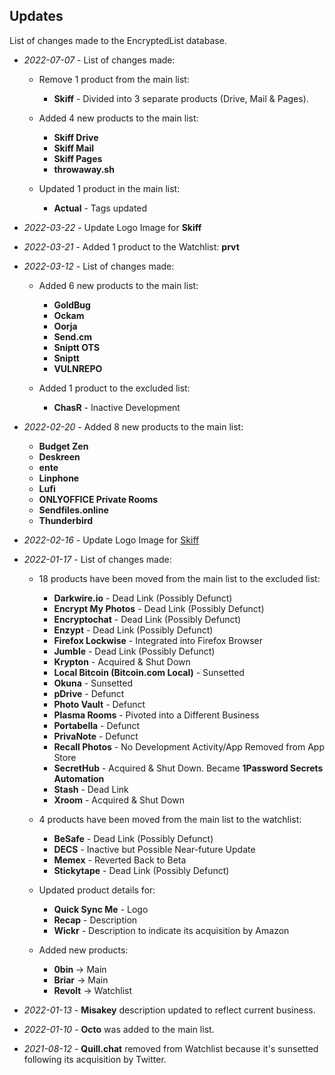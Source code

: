 ## Updates

List of changes made to the EncryptedList database.

* _2022-07-07_ - List of changes made:

  * Remove 1 product from the main list:
    * **Skiff** - Divided into 3 separate products (Drive, Mail & Pages).

  * Added 4 new products to the main list:
    * **Skiff Drive**
    * **Skiff Mail**
    * **Skiff Pages**
    * **throwaway.sh**

  * Updated 1 product in the main list:
    * **Actual** - Tags updated

* _2022-03-22_ - Update Logo Image for **Skiff**

* _2022-03-21_ - Added 1 product to the Watchlist: **prvt**

* _2022-03-12_ - List of changes made:

  * Added 6 new products to the main list:
    * **GoldBug**
    * **Ockam**
    * **Oorja**
    * **Send.cm**
    * **Sniptt OTS**
    * **Sniptt**
    * **VULNREPO**

  * Added 1 product to the excluded list:
    * **ChasR** - Inactive Development

* _2022-02-20_ - Added 8 new products to the main list:

  * **Budget Zen**
  * **Deskreen**
  * **ente**
  * **Linphone**
  * **Lufi**
  * **ONLYOFFICE Private Rooms**
  * **Sendfiles.online**
  * **Thunderbird**

* _2022-02-16_ - Update Logo Image for [Skiff](https://skiff.org)

* _2022-01-17_ - List of changes made:

  * 18 products have been moved from the main list to the excluded list:

    * **Darkwire.io** - Dead Link (Possibly Defunct)
    * **Encrypt My Photos** - Dead Link (Possibly Defunct)
    * **Encryptochat** - Dead Link (Possibly Defunct)
    * **Enzypt** - Dead Link (Possibly Defunct)
    * **Firefox Lockwise** - Integrated into Firefox Browser
    * **Jumble** - Dead Link (Possibly Defunct)
    * **Krypton** - Acquired & Shut Down
    * **Local Bitcoin (Bitcoin.com Local)** - Sunsetted
    * **Okuna** - Sunsetted
    * **pDrive** - Defunct
    * **Photo Vault** - Defunct
    * **Plasma Rooms** - Pivoted into a Different Business
    * **Portabella** - Defunct
    * **PrivaNote** - Defunct
    * **Recall Photos** - No Development Activity/App Removed from App Store
    * **SecretHub** - Acquired & Shut Down. Became **1Password Secrets Automation**
    * **Stash** - Dead Link
    * **Xroom** - Acquired & Shut Down

  * 4 products have been moved from the main list to the watchlist:

    * **BeSafe** - Dead Link (Possibly Defunct)
    * **DECS** - Inactive but Possible Near-future Update
    * **Memex** - Reverted Back to Beta
    * **Stickytape** - Dead Link (Possibly Defunct)

  * Updated product details for:

    * **Quick Sync Me** - Logo
    * **Recap** - Description
    * **Wickr** - Description to indicate its acquisition by Amazon

  * Added new products:

    * **0bin** &rarr; Main
    * **Briar** &rarr; Main
    * **Revolt** &rarr; Watchlist

* _2022-01-13_ - **Misakey** description updated to reflect current business.

* _2022-01-10_ - **Octo** was added to the main list.

* _2021-08-12_ - **Quill.chat** removed from Watchlist because it's sunsetted following its acquisition by Twitter.
